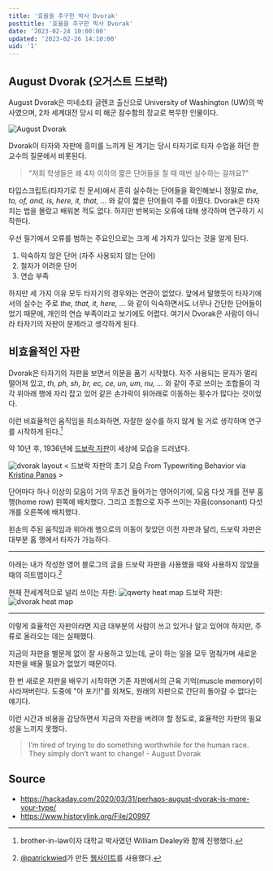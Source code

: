 ```yaml
---
title: '효율을 추구한 박사 Dvorak'
posttitle: '효율을 추구한 박사 Dvorak'
date: '2023-02-24 10:00:00'
updated: '2023-02-26 14:10:00'
uid: '1'
---
```


## August Dvorak (오거스트 드보락)

August Dvorak은 미네소타 글렌코 출신으로 University of Washington (UW)의 박사였으며, 2차 세계대전 당시 미 해군 잠수함의 장교로 복무한 인물이다.

![August Dvorak](/images/b/august-dvorak.webp)

Dvorak이 타자와 자판에 흥미를 느끼게 된 계기는 당시 타자기로 타자 수업을 하던 한 교수의 질문에서 비롯된다.

> "저희 학생들은 왜 4자 이하의 짧은 단어들을 칠 때 매번 실수하는 걸까요?"

타입스크립트(타자기로 친 문서)에서 흔히 실수하는 단어들을 확인해보니 정말로 _the, to, of, and, is, here, it, that, ..._ 와 같이 짧은 단어들이 주를 이뤘다. Dvorak은 타자 치는 법을 몰랐고 배워본 적도 없다. 하지만 반복되는 오류에 대해 생각하며 연구하기 시작한다.

우선 필기에서 오류를 범하는 주요인으로는 크게 세 가지가 있다는 것을 알게 된다.

1. 익숙하지 않은 단어 (자주 사용되지 않는 단어)
2. 철자가 어려운 단어
3. 연습 부족

하지만 세 가지 이유 모두 타자기의 경우와는 연관이 없었다. 앞에서 말했듯이 타자기에서의 실수는 주로 _the, that, it, here, ..._ 와 같이 익숙하면서도 너무나 간단한 단어들이었기 때문에, 개인의 연습 부족이라고 보기에도 어렵다. 여기서 Dvorak은 사람이 아니라 타자기의 자판이 문제라고 생각하게 된다.

## 비효율적인 자판

Dvorak은 타자기의 자판을 보면서 의문을 품기 시작했다. 자주 사용되는 문자가 멀리 떨어져 있고, _th, ph, sh, br, ec, ce, un, um, nu, ..._ 와 같이 주로 쓰이는 조합들이 각각 위아래 행에 자리 잡고 있어 같은 손가락이 위아래로 이동하는 횟수가 많다는 것이었다.

이런 비효율적인 움직임을 최소화하면, 자잘한 실수를 하지 않게 될 거로 생각하며 연구를 시작하게 된다.[^a]

약 10년 후, 1936년에 [드보락 자판](https://image-ppubs.uspto.gov/dirsearch-public/print/downloadPdf/2040248)이 세상에 모습을 드러냈다.

![dvorak layout](/images/b/dvorak-layout.webp)
< 드보락 자판의 초기 모습 From Typewriting Behavior via [Kristina Panos](https://hackaday.com/author/cornbreadninja/) >

단어마다 하나 이상의 모음이 거의 무조건 들어가는 영어이기에, 모음 다섯 개를 전부 홈 행(home row) 왼쪽에 배치했다. 그리고 조합으로 자주 쓰이는 자음(consonant) 다섯 개를 오른쪽에 배치했다.

왼손의 주된 움직임과 위아래 행으로의 이동이 잦았던 이전 자판과 달리, 드보락 자판은 대부분 홈 행에서 타자가 가능하다.

---

아래는 내가 작성한 영어 블로그의 글을 드보락 자판을 사용했을 때와 사용하지 않았을때의 히트맵이다.[^b]

현재 전세계적으로 널리 쓰이는 자판:
![qwerty heat map](/images/b/qwerty-heatmap.webp)
드보락 자판:
![dvorak heat map](/images/b/dvorak-heatmap.webp)

---

이렇게 효율적인 자판이라면 지금 대부분의 사람이 쓰고 있거나 알고 있어야 하지만, 주류로 올라오는 데는 실패했다.

지금의 자판을 별문제 없이 잘 사용하고 있는데, 굳이 하는 일을 모두 멈춰가며 새로운 자판을 배울 필요가 없었기 때문이다.

한 번 새로운 자판을 배우기 시작하면 기존 자판에서의 근육 기억(muscle memory)이 사라져버린다. 도중에 "아 포기!"를 외쳐도, 원래의 자판으로 간단히 돌아갈 수 없다는 얘기다.

이런 시간과 비용을 감당하면서 지금의 자판을 버려야 할 정도로, 효율적인 자판의 필요성을 느끼지 못했다.

> I’m tired of trying to do something worthwhile for the human race. They simply don’t want to change! - August Dvorak

## Source

- <https://hackaday.com/2020/03/31/perhaps-august-dvorak-is-more-your-type/>
- <https://www.historylink.org/File/20997>

[^a]: brother-in-law이자 대학교 박사였던 William Dealey와 함께 진행했다.
[^b]: [@patrickwied](https://twitter.com/patrickwied)가 만든 [웹사이트](https://www.patrick-wied.at/projects/heatmap-keyboard/)를 사용했다.
